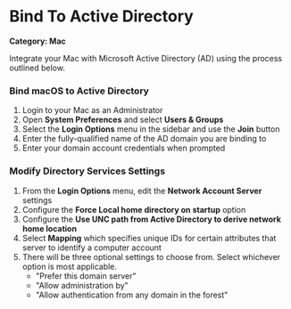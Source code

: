 # Bind To Active Directory

__Category: Mac__

Integrate your Mac with Microsoft Active Directory (AD) using the process outlined below.

### Bind macOS to Active Directory

1.	Login to your Mac as an Administrator
2.	Open __System Preferences__ and select __Users & Groups__
3.	Select the __Login Options__ menu in the sidebar and use the __Join__ button
4.	Enter the fully-qualified name of the AD domain you are binding to
5.	Enter your domain account credentials when prompted

### Modify Directory Services Settings

1.	From the __Login Options__ menu, edit the __Network Account Server__ settings
2.	Configure the __Force Local home directory on startup__ option
3.	Configure the __Use UNC path from Active Directory to derive network home location__
4.	Select __Mapping__ which specifies unique IDs for certain attributes that server to identify a computer account
5.	There will be three optional settings to choose from. Select whichever option is most applicable.
    - "Prefer this domain server"
    - "Allow administration by" 
    - "Allow authentication from any domain in the forest"